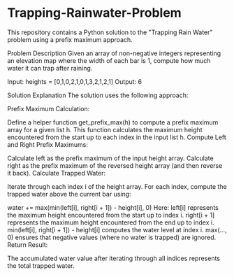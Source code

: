 # Trapping-Rainwater-Problem
This repository contains a Python solution to the "Trapping Rain Water" problem using a prefix maximum approach.

Problem Description
Given an array of non-negative integers representing an elevation map where the width of each bar is 1, compute how much water it can trap after raining.

Input: heights = [0,1,0,2,1,0,1,3,2,1,2,1]
Output: 6

Solution Explanation
The solution uses the following approach:

Prefix Maximum Calculation:

Define a helper function get_prefix_max(h) to compute a prefix maximum array for a given list h.
This function calculates the maximum height encountered from the start up to each index in the input list h.
Compute Left and Right Prefix Maximums:

Calculate left as the prefix maximum of the input height array.
Calculate right as the prefix maximum of the reversed height array (and then reverse it back).
Calculate Trapped Water:

Iterate through each index i of the height array.
For each index, compute the trapped water above the current bar using:

water += max(min(left[i], right[i + 1]) - height[i], 0)
Here:
left[i] represents the maximum height encountered from the start up to index i.
right[i + 1] represents the maximum height encountered from the end up to index i.
min(left[i], right[i + 1]) - height[i] computes the water level at index i.
max(..., 0) ensures that negative values (where no water is trapped) are ignored.
Return Result:

The accumulated water value after iterating through all indices represents the total trapped water.
